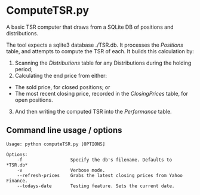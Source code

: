 # ComputeTSR.py
A basic TSR computer that draws from a SQLite DB of positions and distributions.

The tool expects a sqlite3 database ./TSR.db. It processes the *Positions* table,
and attempts to compute the TSR of each. It builds this calculation by:

1. Scanning the *Distributions* table for any Distributions during the holding period;
2. Calculating the end price from either:
  * The sold price, for closed positions; or
  * The most recent closing price, recorded in the *ClosingPrices* table, for open positions.
3. And then writing the computed TSR into the *Performance* table.

## Command line usage / options
```
Usage: python computeTSR.py [OPTIONS]

Options:
    -f                  Specify the db's filename. Defaults to *TSR.db*
    -v                  Verbose mode.
    --refresh-prices    Grabs the latest closing prices from Yahoo Finance.
    --todays-date       Testing feature. Sets the current date.
```
